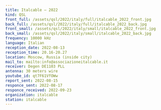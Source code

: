 ```yaml
---
title: Italcable — 2022
kind: QSL
front_full: /assets/qsl/2022/italy/full/italcable_2022_front.jpg
back_full: /assets/qsl/2022/italy/full/italcable_2022_back.jpg
front_small: /assets/qsl/2022/italy/small/italcable_2022_front.jpg
back_small: /assets/qsl/2022/italy/small/italcable_2022_back.jpg
frequency: 10000 kHz
language: Italian
reception_date: 2022-08-13
reception_time: 20.16-20.27
location: Moscow, Russia (inside city)
mail_to: mailto:info@associazioneitalcable.it
receiver: Degen DE1103 PLL
antenna: 30 meters wire
youtube_id: qt7F61VfOWw
report_sent: 2022-08-15
responce_sent: 2022-08-17
responce_received: 2022-09-23
organization: italcable
station: italcable
---
```

